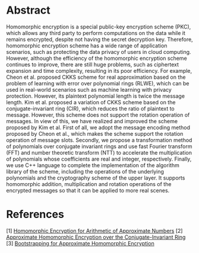# Abstract
Homomorphic encryption is a special public-key encryption scheme (PKC), which allows any third party to perform computations on the data while it remains encrypted, despite not having the secret decryption key. Therefore, homomorphic encryption scheme has a wide range of application scenarios, such as protecting the data privacy of users in cloud computing. However, although the efficiency of the homomorphic encryption scheme continues to improve, there are still huge problems, such as ciphertext expansion and time complexity, resulting in its poor efficiency. For example, Cheon et al. proposed CKKS scheme for real approximation based on the problem of learning with error over polynomial rings (RLWE), which can be used in real-world scenarios such as machine learning with privacy protection. However, its plaintext polynomial length is twice the message length. Kim et al. proposed a variation of CKKS scheme based on the conjugate-invariant ring (CIR), which reduces the ratio of plaintext to message. However, this scheme does not support the rotation operation of messages. In view of this, we have realized and improved the scheme proposed by Kim et al. First of all, we adopt the message encoding method proposed by Cheon et al., which makes the scheme support the rotation operation of message slots. Secondly, we propose a transformation method of polynomials over conjugate invariant rings and use fast Fourier transform (FFT) and number theoretic transform (NTT) to accelerate the multiplication of polynomials whose coefficients are real and integer, respectively. Finally, we use C++ language to complete the implementation of the algorithm library of the scheme, including the operations of the underlying polynomials and the cryptography scheme of the upper layer. It supports homomorphic addition, multiplication and rotation operations of the encrypted messages so that it can be applied to more real scenes.

# References
[1] [Homomorphic Encryption for Arithmetic of Approximate Numbers](https://eprint.iacr.org/2016/421)
[2] [Approximate Homomorphic Encryption over the Conjugate-Invariant Ring](https://eprint.iacr.org/2018/952)
[3] [Bootstrapping for Approximate Homomorphic Encryption](https://eprint.iacr.org/2018/15)
